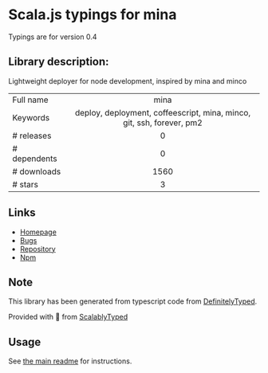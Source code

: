 
# Scala.js typings for mina

Typings are for version 0.4

## Library description:
Lightweight deployer for node development, inspired by mina and minco

|                    |                 |
| ------------------ | :-------------: |
| Full name          | mina |
| Keywords           | deploy, deployment, coffeescript, mina, minco, git, ssh, forever, pm2 |
| # releases         | 0 |
| # dependents       | 0 |
| # downloads        | 1560 |
| # stars            | 3 |

## Links
- [Homepage](https://github.com/fanweixiao/mina#readme)
- [Bugs](https://github.com/fanweixiao/mina/issues)
- [Repository](https://github.com/fanweixiao/mina)
- [Npm](https://www.npmjs.com/package/mina)
    


## Note
This library has been generated from typescript code from [DefinitelyTyped](https://definitelytyped.org).

Provided with :purple_heart: from [ScalablyTyped](https://github.com/oyvindberg/ScalablyTyped)

## Usage
See [the main readme](../../readme.md) for instructions.


